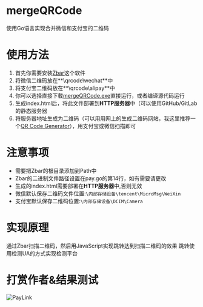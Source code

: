 # mergeQRCode
使用Go语言实现合并微信和支付宝的二维码
# 使用方法
1. 首先你需要安装[Zbar](http://zbar.sourceforge.net/download.html)这个软件
2. 将微信二维码放在**\qrcode\wechat**中
3. 将支付宝二维码放在**\qrcode\alipay**中
4. 你可以选择直接下载[mergeQRCode.exe]()直接运行，或者编译源代码运行
5. 生成index.html后，将此文件部署到**HTTP服务器**中（可以使用GitHub/GitLab的静态服务器
6. 将服务器地址生成为二维码（可以用用网上的生成二维码网站，我这里推荐一个[QR Code Generator](https://www.qr-code-generator.com/)），用支付宝或微信扫描即可
# 注意事项
- 需要把Zbar的根目录添加到Path中
- Zbar的二进制文件路径设置在pay.go的第14行，如有需要请更改
- 生成的index.html需要部署在**HTTP服务器**中,否则无效
- 微信默认保存二维码文件位置:`\内部存储设备\tencent\MicroMsg\WeiXin`
- 支付宝默认保存二维码位置:`\内部存储设备\DCIM\Camera`
# 实现原理
通过Zbar扫描二维码，然后用JavaScript实现跳转达到扫描二维码的效果
跳转使用检测UA的方式实现检测平台
# 打赏作者&结果测试
![PayLink](https://github.com/sqlpxc/mergeQRCode/blob/master/QRCode.png?raw=true)
